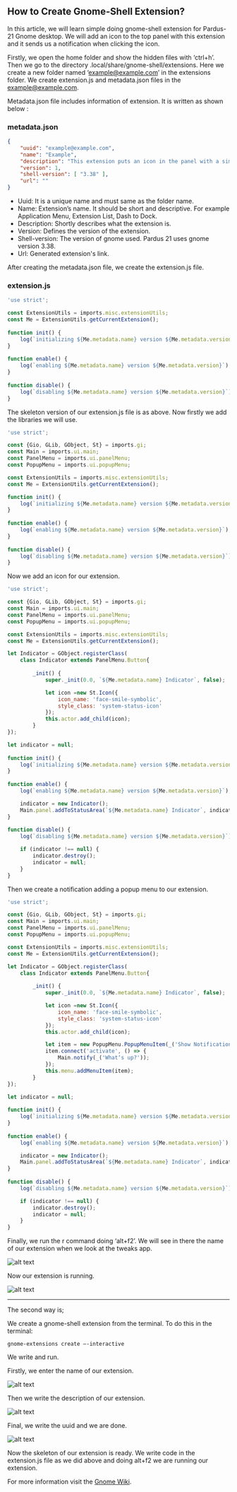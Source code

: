 ## How to Create Gnome-Shell Extension?

In this article, we will learn simple doing gnome-shell extension for Pardus-21 Gnome desktop. We will add an icon to the top panel with this extension and it sends us a notification when clicking the icon. 

Firstly, we open the home folder and show the hidden files with ‘ctrl+h’. Then we go to the directory .local/share/gnome-shell/extensions. Here we create a new folder named ‘example@example.com’ in the extensions folder. We create extension.js and metadata.json files in the example@example.com. 

Metadata.json file includes information of extension. It is written as shown below : 
 
### metadata.json 
 
```json
{ 
    "uuid": "example@example.com", 
    "name": "Example", 
    "description": "This extension puts an icon in the panel with a simple popup menu.", 
    "version": 1, 
    "shell-version": [ "3.38" ], 
    "url": "" 
}
```

* Uuid: It is a unique name and must same as the folder name. 
* Name: Extension’s name. It should be short and descriptive. For example Application Menu, Extension List, Dash to Dock. 
* Description: Shortly describes what the extension is. 
* Version: Defines the version of the extension. 
* Shell-version: The version of gnome used. Pardus 21 uses gnome version 3.38. 
* Url: Generated extension's link. 

After creating the metadata.json file, we create the extension.js file. 

### extension.js  

```js
'use strict'; 

const ExtensionUtils = imports.misc.extensionUtils; 
const Me = ExtensionUtils.getCurrentExtension(); 
 
function init() { 
    log(`initializing ${Me.metadata.name} version ${Me.metadata.version}`); 
} 
 
function enable() { 
    log(`enabling ${Me.metadata.name} version ${Me.metadata.version}`); 
} 
 
function disable() { 
    log(`disabling ${Me.metadata.name} version ${Me.metadata.version}`); 
} 
```

The skeleton version of our extension.js file is as above. Now firstly we add the libraries we will use. 

```js
'use strict';  

const {Gio, GLib, GObject, St} = imports.gi;  
const Main = imports.ui.main; 
const PanelMenu = imports.ui.panelMenu; 
const PopupMenu = imports.ui.popupMenu; 

const ExtensionUtils = imports.misc.extensionUtils;  
const Me = ExtensionUtils.getCurrentExtension(); 

function init() { 
    log(`initializing ${Me.metadata.name} version ${Me.metadata.version}`); 
} 
 
function enable() { 
    log(`enabling ${Me.metadata.name} version ${Me.metadata.version}`); 
} 
 
function disable() { 
    log(`disabling ${Me.metadata.name} version ${Me.metadata.version}`); 
} 
```

Now we add an icon for our extension.

```js
'use strict'; 

const {Gio, GLib, GObject, St} = imports.gi; 
const Main = imports.ui.main;
const PanelMenu = imports.ui.panelMenu;
const PopupMenu = imports.ui.popupMenu;

const ExtensionUtils = imports.misc.extensionUtils; 
const Me = ExtensionUtils.getCurrentExtension();

let Indicator = GObject.registerClass(
    class Indicator extends PanelMenu.Button{
        
        _init() {
            super._init(0.0, `${Me.metadata.name} Indicator`, false);

            let icon =new St.Icon({
                icon_name: 'face-smile-symbolic',
                style_class: 'system-status-icon'
            });
            this.actor.add_child(icon);
        }        
});

let indicator = null;
 
function init() { 
    log(`initializing ${Me.metadata.name} version ${Me.metadata.version}`); 
} 
 
function enable() { 
    log(`enabling ${Me.metadata.name} version ${Me.metadata.version}`);

    indicator = new Indicator();
    Main.panel.addToStatusArea(`${Me.metadata.name} Indicator`, indicator);
} 
 
function disable() { 
    log(`disabling ${Me.metadata.name} version ${Me.metadata.version}`); 

    if (indicator !== null) {
        indicator.destroy();
        indicator = null;
    }
} 
```

Then we create a notification adding a popup menu to our extension.  

```js
'use strict'; 

const {Gio, GLib, GObject, St} = imports.gi; 
const Main = imports.ui.main;
const PanelMenu = imports.ui.panelMenu;
const PopupMenu = imports.ui.popupMenu;

const ExtensionUtils = imports.misc.extensionUtils; 
const Me = ExtensionUtils.getCurrentExtension();

let Indicator = GObject.registerClass(
    class Indicator extends PanelMenu.Button{
        
        _init() {
            super._init(0.0, `${Me.metadata.name} Indicator`, false);

            let icon =new St.Icon({
                icon_name: 'face-smile-symbolic',
                style_class: 'system-status-icon'
            });
            this.actor.add_child(icon);

            let item = new PopupMenu.PopupMenuItem(_('Show Notification')); 
            item.connect('activate', () => {
                Main.notify(_('Whatʼs up?'));
            });
            this.menu.addMenuItem(item);
        }        
});

let indicator = null;
 
function init() { 
    log(`initializing ${Me.metadata.name} version ${Me.metadata.version}`); 
} 
 
function enable() { 
    log(`enabling ${Me.metadata.name} version ${Me.metadata.version}`);

    indicator = new Indicator();
    Main.panel.addToStatusArea(`${Me.metadata.name} Indicator`, indicator);
} 
 
function disable() { 
    log(`disabling ${Me.metadata.name} version ${Me.metadata.version}`); 

    if (indicator !== null) {
        indicator.destroy();
        indicator = null;
    }
}
```

Finally, we run the r command doing ‘alt+f2’. We will see in there the name of our extension when we look at the tweaks app. 

![alt text](https://github.com/busracagliyan/Gnome-Extension-Examples/blob/main/assets/example.drawio.png)

Now our extension is running.

![alt text](https://github.com/busracagliyan/Gnome-Extension-Examples/blob/main/assets/screenshot1.png)

------

The second way is; 

We create a gnome-shell extension from the terminal. To do this in the terminal: 

```
gnome-extensions create –-interactive
```

We write and run.   

Firstly, we enter the name of our extension. 

![alt text](https://github.com/busracagliyan/Gnome-Extension-Examples/blob/main/assets/screenshot2.png)

Then we write the description of our extension. 

![alt text](https://github.com/busracagliyan/Gnome-Extension-Examples/blob/main/assets/screenshot3.png)

Final, we write the uuid and we are done. 

![alt text](https://github.com/busracagliyan/Gnome-Extension-Examples/blob/main/assets/screenshot4.png)

Now the skeleton of our extension is ready. We write code in the extension.js file as we did above and doing alt+f2 we are running our extension. 

For more information visit the [Gnome Wiki](https://wiki.gnome.org/Projects/GnomeShell/Extensions).
